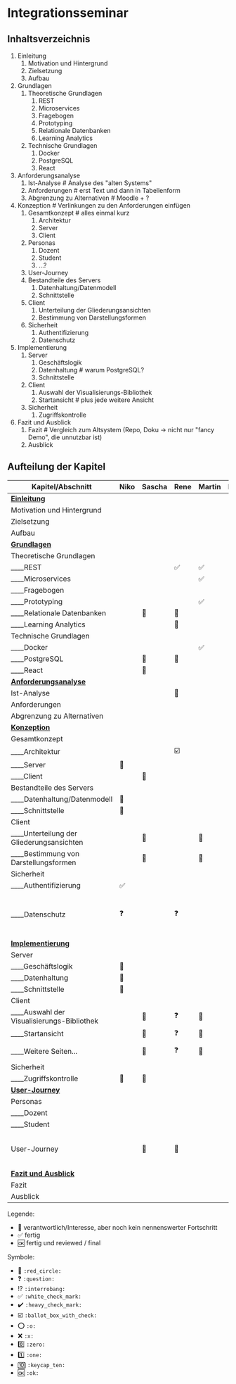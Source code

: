 # Integrationsseminar 

## Inhaltsverzeichnis

1. Einleitung
   1. Motivation und Hintergrund
   1. Zielsetzung
   1. Aufbau
1. Grundlagen
   1. Theoretische Grundlagen
      1. REST
      1. Microservices
      1. Fragebogen
      1. Prototyping
      1. Relationale Datenbanken
      1. Learning Analytics
   1. Technische Grundlagen
      1. Docker
      1. PostgreSQL
      1. React
1. Anforderungsanalyse
   1. Ist-Analyse # Analyse des "alten Systems"
   1. Anforderungen # erst Text und dann in Tabellenform
   1. Abgrenzung zu Alternativen # Moodle + ?
1. Konzeption # Verlinkungen zu den Anforderungen einfügen
   1. Gesamtkonzept # alles einmal kurz
      1. Architektur
      1. Server
      1. Client
   1. Personas
      1. Dozent
      1. Student
      1. ...?
   1. User-Journey
   1. Bestandteile des Servers
      1. Datenhaltung/Datenmodell
      2. Schnittstelle
   1. Client
      1. Unterteilung der Gliederungsansichten
      1. Bestimmung von Darstellungsformen
   1. Sicherheit
      1. Authentifizierung
      2. Datenschutz
2. Implementierung
   1. Server
      1. Geschäftslogik
      2. Datenhaltung # warum PostgreSQL?
      3. Schnittstelle
   2. Client
      1. Auswahl der Visualisierungs-Bibliothek
      2. Startansicht # plus jede weitere Ansicht
   3. Sicherheit
      1. Zugriffskontrolle
3. Fazit und Ausblick
   1. Fazit # Vergleich zum Altsystem (Repo, Doku -> nicht nur "fancy Demo", die unnutzbar ist)
   2. Ausblick

## Aufteilung der Kapitel

| Kapitel/Abschnitt                          | Niko               | Sascha       | Rene                    | Martin             | Erik         | Julian       | Kommentar                                               |
| ------------------------------------------ | ------------------ | ------------ | ----------------------- | ------------------ | ------------ | ------------ | ------------------------------------------------------- |
| **<u>Einleitung</u>**                      |                    |              |                         |                    |              | :red_circle: |                                                         |
| Motivation und Hintergrund                 |                    |              |                         |                    |              | :red_circle: |                                                         |
| Zielsetzung                                |                    |              |                         |                    |              | :red_circle: |                                                         |
| Aufbau                                     |                    |              |                         |                    |              | :red_circle: |                                                         |
| **<u>Grundlagen</u>**                      |                    |              |                         |                    |              |              |                                                         |
| Theoretische Grundlagen                    |                    |              |                         |                    |              |              |                                                         |
| ____REST                                   |                    |              | :white_check_mark:      | :white_check_mark: |              |              |                                                         |
| ____Microservices                          |                    |              |                         | :white_check_mark: |              |              |                                                         |
| ____Fragebogen                             |                    |              |                         |                    | :red_circle: |              |                                                         |
| ____Prototyping                            |                    |              |                         | :white_check_mark: |              |              |                                                         |
| ____Relationale Datenbanken                |                    | :red_circle: | :red_circle:            |                    |              |              |                                                         |
| ____Learning Analytics                     |                    |              | :red_circle:            |                    |              |              |                                                         |
| Technische Grundlagen                      |                    |              |                         |                    |              |              |                                                         |
| ____Docker                                 |                    |              |                         | :white_check_mark: |              |              |                                                         |
| ____PostgreSQL                             |                    | :red_circle: | :red_circle:            |                    |              |              |                                                         |
| ____React                                  |                    | :red_circle: |                         |                    |              |              |                                                         |
| **<u>Anforderungsanalyse</u>**             |                    |              |                         |                    |              |              |                                                         |
| Ist-Analyse                                |                    |              | :red_circle:            |                    |              | :red_circle: |                                                         |
| Anforderungen                              |                    |              |                         |                    |              | :red_circle: |                                                         |
| Abgrenzung zu Alternativen                 |                    |              |                         |                    |              | :red_circle: |                                                         |
| **<u>Konzeption</u>**                      |                    |              |                         |                    |              |              |                                                         |
| Gesamtkonzept                              |                    |              |                         |                    |              |              |                                                         |
| ____Architektur                            |                    |              | :ballot_box_with_check: |                    |              |              |                                                         |
| ____Server                                 | :red_circle:       |              |                         |                    |              |              |                                                         |
| ____Client                                 |                    | :red_circle: |                         |                    |              |              |                                                         |
| Bestandteile des Servers                   |                    |              |                         |                    |              |              |                                                         |
| ____Datenhaltung/Datenmodell               | :red_circle:       |              |                         |                    |              |              |                                                         |
| ____Schnittstelle                          | :red_circle:       |              |                         |                    |              |              |                                                         |
| Client                                     |                    |              |                         |                    |              |              |                                                         |
| ____Unterteilung der Gliederungsansichten  |                    | :red_circle: |                         | :red_circle:       | :red_circle: |              |                                                         |
| ____Bestimmung von Darstellungsformen      |                    | :red_circle: |                         | :red_circle:       | :red_circle: |              |                                                         |
| Sicherheit                                 |                    |              |                         |                    |              |              |                                                         |
| ____Authentifizierung                      | :white_check_mark: |              |                         |                    |              |              |                                                         |
| ____Datenschutz                            | :question:         |              | :question:              |                    |              |              | Beschreibung inwiefern das für das Projekt wichtig ist. |
| **<u>Implementierung</u>**                 |                    |              |                         |                    |              |              |                                                         |
| Server                                     |                    |              |                         |                    |              |              |                                                         |
| ____Geschäftslogik                         | :red_circle:       |              |                         |                    |              |              |                                                         |
| ____Datenhaltung                           | :red_circle:       |              |                         |                    |              |              |                                                         |
| ____Schnittstelle                          | :red_circle:       |              |                         |                    |              |              |                                                         |
| Client                                     |                    |              |                         |                    |              |              |                                                         |
| ____Auswahl der Visualisierungs-Bibliothek |                    | :red_circle: | :question:              | :red_circle:       | :red_circle: |              |                                                         |
| ____Startansicht                           |                    | :red_circle: | :question:              | :red_circle:       | :red_circle: |              |                                                         |
| ____Weitere Seiten...                      |                    | :red_circle: | :question:              | :red_circle:       | :red_circle: |              | kommt noch viel dazu.                                   |
| Sicherheit                                 |                    |              |                         |                    |              |              |                                                         |
| ____Zugriffskontrolle                      | :red_circle:       | :red_circle: |                         |                    |              |              |                                                         |
| **<u>User-Journey</u>**                    |                    |              |                         |                    |              |              |
| Personas                                   |                    |              |                         |                    |              |              |                                                         |
| ____Dozent                                 |                    |              |                         |                    | :red_circle: | :red_circle: |                                                         |
| ____Student                                |                    |              |                         |                    | :red_circle: | :red_circle: |                                                         |
| User-Journey                               |                    | :red_circle: | :red_circle:            |                    |              |              | Screenshots mit Markierung + BPMN                       |
| **<u>Fazit und Ausblick</u>**              |                    |              |                         |                    |              |              |                                                         |
| Fazit                                      |                    |              |                         |                    |              |              |                                                         |
| Ausblick                                   |                    |              |                         |                    |              |              |                                                         |

Legende:
- :red_circle: verantwortlich/Interesse, aber noch kein nennenswerter Fortschritt
- :white_check_mark: fertig
- :ok: fertig und reviewed / final

Symbole:
- :red_circle: `:red_circle:`
- :question: `:question:`
- :interrobang: `:interrobang:`
- :white_check_mark: `:white_check_mark:`
- :heavy_check_mark: `:heavy_check_mark:`
- :ballot_box_with_check: `:ballot_box_with_check:`
- :o: `:o:`
- :x: `:x:`
- :zero: `:zero:`
- :one: `:one:`
- :keycap_ten: `:keycap_ten:`
- :ok: `:ok:`
